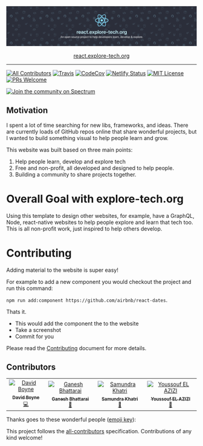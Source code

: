 <div align="center">

<img alt="header" src="./header.png" />

[react.explore-tech.org](https://react.explore-tech.org)

</div>

<hr/>

[![All Contributors](https://img.shields.io/badge/all_contributors-4-orange.svg?style=flat-square)](#contributors)
[![Travis](https://img.shields.io/travis/boyney123/react.explore-tech.org/master.svg)](https://travis-ci.org/boyney123/react.explore-tech.org)
[![CodeCov](https://codecov.io/gh/boyney123/react.explore-tech.org/branch/master/graph/badge.svg?token=AoXW3EFgMP)](https://codecov.io/gh/boyney123/react.explore-tech.org)
[![Netlify Status](https://api.netlify.com/api/v1/badges/b8b80b61-4213-4bd8-ac48-831738e1ca1b/deploy-status)](https://app.netlify.com/sites/react-openlist/deploys)
[![MIT License][license-badge]][license]
[![PRs Welcome][prs-badge]][prs]

[![Join the community on Spectrum][spectrum-badge]][spectrum]

## Motivation

I spent a lot of time searching for new libs, frameworks, and ideas. There are currently loads of GitHub repos online that share wonderful projects, but I wanted to build something visual to help people learn and grow.

This website was built based on three main points:

1. Help people learn, develop and explore tech
1. Free and non-profit, all developed and designed to help people.
1. Building a community to share projects together.

# Overall Goal with explore-tech.org

Using this template to design other websites, for example, have a GraphQL, Node, react-native websites to help people explore and learn that tech too. This is all non-profit work, just inspired to help others develop.

# Contributing

Adding material to the website is super easy!

For example to add a new component you would checkout the project and run this command:

`npm run add:component https://github.com/airbnb/react-dates`.

Thats it.

- This would add the component the to the website
- Take a screenshot
- Commit for you

Please read the [Contributing](CONTRIBUTING.md) document for more details.

[spectrum-badge]: https://withspectrum.github.io/badge/badge.svg
[spectrum]: https://spectrum.chat/explore-tech
[license-badge]: https://img.shields.io/badge/License-MIT-yellow.svg
[license]: https://github.com/boyney123/react.explore-tech.org/blob/master/LICENSE
[prs-badge]: https://img.shields.io/badge/PRs-welcome-brightgreen.svg?style=flat-square
[prs]: http://makeapullrequest.com

## Contributors

<!-- ALL-CONTRIBUTORS-LIST:START - Do not remove or modify this section -->
<!-- prettier-ignore -->
<table><tr><td align="center"><a href="https://medium.com/@boyney123"><img src="https://avatars1.githubusercontent.com/u/3268013?v=4" width="100px;" alt="David Boyne"/><br /><sub><b>David Boyne</b></sub></a><br /><a href="https://github.com/boyney123/react.explore-tech.org/commits?author=boyney123" title="Code">💻</a></td><td align="center"><a href="https://www.tyroprogrammer.com"><img src="https://avatars0.githubusercontent.com/u/11688166?v=4" width="100px;" alt="Ganesh Bhattarai"/><br /><sub><b>Ganesh Bhattarai</b></sub></a><br /><a href="https://github.com/boyney123/react.explore-tech.org/commits?author=tyroprogrammer" title="Documentation">📖</a></td><td align="center"><a href="https://samundrakc.com.np"><img src="https://avatars0.githubusercontent.com/u/3079452?v=4" width="100px;" alt="Samundra Khatri"/><br /><sub><b>Samundra Khatri</b></sub></a><br /><a href="https://github.com/boyney123/react.explore-tech.org/commits?author=samundrak" title="Documentation">📖</a></td><td align="center"><a href="https://elazizi.com"><img src="https://avatars0.githubusercontent.com/u/11137944?v=4" width="100px;" alt="Youssouf EL AZIZI"/><br /><sub><b>Youssouf EL AZIZI</b></sub></a><br /><a href="https://github.com/boyney123/react.explore-tech.org/commits?author=yjose" title="Documentation">📖</a></td></tr></table>

<!-- ALL-CONTRIBUTORS-LIST:END -->

Thanks goes to these wonderful people ([emoji key](https://allcontributors.org/docs/en/emoji-key)):

<!-- ALL-CONTRIBUTORS-LIST:START - Do not remove or modify this section -->
<!-- prettier-ignore -->
<!-- ALL-CONTRIBUTORS-LIST:END -->

This project follows the [all-contributors](https://github.com/all-contributors/all-contributors) specification. Contributions of any kind welcome!
